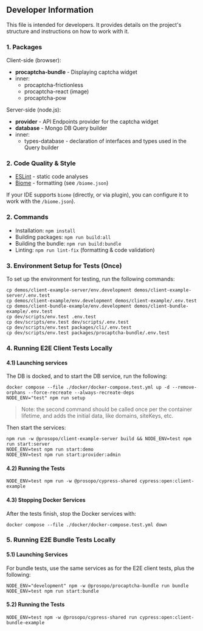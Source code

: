 ## Developer Information

This file is intended for developers. It provides details on the project's structure and instructions on how to work
with it.

### 1. Packages

Client-side (browser):

* **procaptcha-bundle** - Displaying captcha widget
* inner:
    - procaptcha-frictionless
    - procaptcha-react (image)
    - procaptcha-pow

Server-side (node.js):

* **provider** - API Endpoints provider for the captcha widget
* **database** - Mongo DB Query builder
* inner:
    - types-database - declaration of interfaces and types used in the Query builder

### 2. Code Quality & Style

* [ESLint](https://eslint.org/) - static code analyses
* [Biome](https://biomejs.dev/) - formatting (see `/biome.json`)

If your IDE supports `biome` (directly, or via plugin), you can configure it to work with the `/biome.json`).

### 2. Commands

* Installation: `npm install`
* Building packages: `npm run build:all`
* Building the bundle: `npm run build:bundle`
* Linting: `npm run lint-fix` (formatting & code validation)

### 3. Environment Setup for Tests (Once)

To set up the environment for testing, run the following commands:

```
cp demos/client-example-server/env.development demos/client-example-server/.env.test
cp demos/client-example/env.development demos/client-example/.env.test
cp demos/client-bundle-example/env.development demos/client-bundle-example/.env.test
cp dev/scripts/env.test .env.test
cp dev/scripts/env.test dev/scripts/.env.test
cp dev/scripts/env.test packages/cli/.env.test
cp dev/scripts/env.test packages/procaptcha-bundle/.env.test
```

### 4. Running E2E Client Tests Locally

#### 4.1) Launching services

The DB is docked, and to start the DB service, run the following:

```
docker compose --file ./docker/docker-compose.test.yml up -d --remove-orphans --force-recreate --always-recreate-deps
NODE_ENV="test" npm run setup
```

> Note: the second command should be called once per the container lifetime, and adds the initial data, like domains,
> siteKeys, etc.

Then start the services:

```
npm run -w @prosopo/client-example-server build && NODE_ENV=test npm run start:server
NODE_ENV=test npm run start:demo
NODE_ENV=test npm run start:provider:admin
```

#### 4.2) Running the Tests

```
NODE_ENV=test npm run -w @prosopo/cypress-shared cypress:open:client-example
```

#### 4.3) Stopping Docker Services

After the tests finish, stop the Docker services with:

```
docker compose --file ./docker/docker-compose.test.yml down
```

### 5. Running E2E Bundle Tests Locally

#### 5.1) Launching Services

For bundle tests, use the same services as for the E2E client tests, plus the following:

```
NODE_ENV="development" npm -w @prosopo/procaptcha-bundle run bundle
NODE_ENV=test npm run start:bundle
```

#### 5.2) Running the Tests

```
NODE_ENV=test npm -w @prosopo/cypress-shared run cypress:open:client-bundle-example
```
